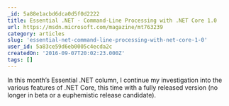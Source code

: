 ```yaml
---
_id: 5a88e1acbd6dca0d5f0d2222
title: Essential .NET - Command-Line Processing with .NET Core 1.0
url: https://msdn.microsoft.com/magazine/mt763239
category: articles
slug: 'essential-net-command-line-processing-with-net-core-1-0'
user_id: 5a83ce59d6eb0005c4ecda2c
createdOn: '2016-09-07T20:02:23.000Z'
tags: []
---
```


In this month’s Essential .NET column, I continue my investigation into the various features of .NET Core, this time with a fully released version (no longer in beta or a euphemistic release candidate). 
